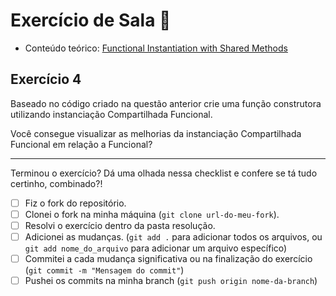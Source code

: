 # Exercício de Sala 🏫  

- Conteúdo teórico: 
[Functional Instantiation with Shared Methods](https://github.com/reprograma/on21-imersao-js-S5-Prototype-1/blob/main/README.md#functional-instantiation-with-shared-methods)

## Exercício 4

Baseado no código criado na questão anterior crie uma função construtora utilizando instanciação Compartilhada Funcional.

Você consegue visualizar as melhorias da instanciação Compartilhada Funcional em relação a Funcional?

---

Terminou o exercício? Dá uma olhada nessa checklist e confere se tá tudo certinho, combinado?!

- [ ] Fiz o fork do repositório.
- [ ] Clonei o fork na minha máquina (`git clone url-do-meu-fork`).
- [ ] Resolvi o exercício dentro da pasta resolução.
- [ ] Adicionei as mudanças. (`git add .` para adicionar todos os arquivos, ou `git add nome_do_arquivo` para adicionar um arquivo específico)
- [ ] Commitei a cada mudança significativa ou na finalização do exercício (`git commit -m "Mensagem do commit"`)
- [ ] Pushei os commits na minha branch (`git push origin nome-da-branch`)
